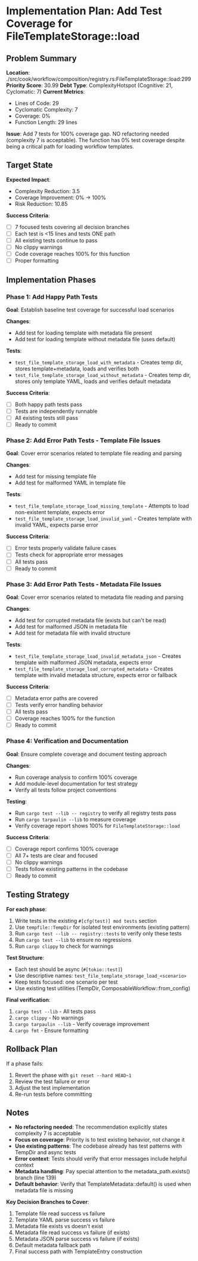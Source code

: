 # Implementation Plan: Add Test Coverage for FileTemplateStorage::load

## Problem Summary

**Location**: ./src/cook/workflow/composition/registry.rs:FileTemplateStorage::load:299
**Priority Score**: 30.99
**Debt Type**: ComplexityHotspot (Cognitive: 21, Cyclomatic: 7)
**Current Metrics**:
- Lines of Code: 29
- Cyclomatic Complexity: 7
- Coverage: 0%
- Function Length: 29 lines

**Issue**: Add 7 tests for 100% coverage gap. NO refactoring needed (complexity 7 is acceptable). The function has 0% test coverage despite being a critical path for loading workflow templates.

## Target State

**Expected Impact**:
- Complexity Reduction: 3.5
- Coverage Improvement: 0% → 100%
- Risk Reduction: 10.85

**Success Criteria**:
- [ ] 7 focused tests covering all decision branches
- [ ] Each test is <15 lines and tests ONE path
- [ ] All existing tests continue to pass
- [ ] No clippy warnings
- [ ] Code coverage reaches 100% for this function
- [ ] Proper formatting

## Implementation Phases

### Phase 1: Add Happy Path Tests

**Goal**: Establish baseline test coverage for successful load scenarios

**Changes**:
- Add test for loading template with metadata file present
- Add test for loading template without metadata file (uses default)

**Tests**:
- `test_file_template_storage_load_with_metadata` - Creates temp dir, stores template+metadata, loads and verifies both
- `test_file_template_storage_load_without_metadata` - Creates temp dir, stores only template YAML, loads and verifies default metadata

**Success Criteria**:
- [ ] Both happy path tests pass
- [ ] Tests are independently runnable
- [ ] All existing tests still pass
- [ ] Ready to commit

### Phase 2: Add Error Path Tests - Template File Issues

**Goal**: Cover error scenarios related to template file reading and parsing

**Changes**:
- Add test for missing template file
- Add test for malformed YAML in template file

**Tests**:
- `test_file_template_storage_load_missing_template` - Attempts to load non-existent template, expects error
- `test_file_template_storage_load_invalid_yaml` - Creates template with invalid YAML, expects parse error

**Success Criteria**:
- [ ] Error tests properly validate failure cases
- [ ] Tests check for appropriate error messages
- [ ] All tests pass
- [ ] Ready to commit

### Phase 3: Add Error Path Tests - Metadata File Issues

**Goal**: Cover error scenarios related to metadata file reading and parsing

**Changes**:
- Add test for corrupted metadata file (exists but can't be read)
- Add test for malformed JSON in metadata file
- Add test for metadata file with invalid structure

**Tests**:
- `test_file_template_storage_load_invalid_metadata_json` - Creates template with malformed JSON metadata, expects error
- `test_file_template_storage_load_corrupted_metadata` - Creates template with invalid metadata structure, expects error or fallback

**Success Criteria**:
- [ ] Metadata error paths are covered
- [ ] Tests verify error handling behavior
- [ ] All tests pass
- [ ] Coverage reaches 100% for the function
- [ ] Ready to commit

### Phase 4: Verification and Documentation

**Goal**: Ensure complete coverage and document testing approach

**Changes**:
- Run coverage analysis to confirm 100% coverage
- Add module-level documentation for test strategy
- Verify all tests follow project conventions

**Testing**:
- Run `cargo test --lib -- registry` to verify all registry tests pass
- Run `cargo tarpaulin --lib` to measure coverage
- Verify coverage report shows 100% for `FileTemplateStorage::load`

**Success Criteria**:
- [ ] Coverage report confirms 100% coverage
- [ ] All 7+ tests are clear and focused
- [ ] No clippy warnings
- [ ] Tests follow existing patterns in the codebase
- [ ] Ready to commit

## Testing Strategy

**For each phase**:
1. Write tests in the existing `#[cfg(test)] mod tests` section
2. Use `tempfile::TempDir` for isolated test environments (existing pattern)
3. Run `cargo test --lib -- registry::tests` to verify only these tests
4. Run `cargo test --lib` to ensure no regressions
5. Run `cargo clippy` to check for warnings

**Test Structure**:
- Each test should be async (`#[tokio::test]`)
- Use descriptive names: `test_file_template_storage_load_<scenario>`
- Keep tests focused: one scenario per test
- Use existing test utilities (TempDir, ComposableWorkflow::from_config)

**Final verification**:
1. `cargo test --lib` - All tests pass
2. `cargo clippy` - No warnings
3. `cargo tarpaulin --lib` - Verify coverage improvement
4. `cargo fmt` - Ensure formatting

## Rollback Plan

If a phase fails:
1. Revert the phase with `git reset --hard HEAD~1`
2. Review the test failure or error
3. Adjust the test implementation
4. Re-run tests before committing

## Notes

- **No refactoring needed**: The recommendation explicitly states complexity 7 is acceptable
- **Focus on coverage**: Priority is to test existing behavior, not change it
- **Use existing patterns**: The codebase already has test patterns with TempDir and async tests
- **Error context**: Tests should verify that error messages include helpful context
- **Metadata handling**: Pay special attention to the metadata_path.exists() branch (line 139)
- **Default behavior**: Verify that TemplateMetadata::default() is used when metadata file is missing

**Key Decision Branches to Cover**:
1. Template file read success vs failure
2. Template YAML parse success vs failure
3. Metadata file exists vs doesn't exist
4. Metadata file read success vs failure (if exists)
5. Metadata JSON parse success vs failure (if exists)
6. Default metadata fallback path
7. Final success path with TemplateEntry construction
